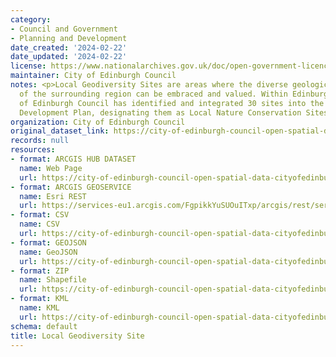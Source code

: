 ```yaml
---
category:
- Council and Government
- Planning and Development
date_created: '2024-02-22'
date_updated: '2024-02-22'
license: https://www.nationalarchives.gov.uk/doc/open-government-licence/version/3/
maintainer: City of Edinburgh Council
notes: <p>Local Geodiversity Sites are areas where the diverse geological features
  of the surrounding region can be embraced and valued. Within Edinburgh, the City
  of Edinburgh Council has identified and integrated 30 sites into the City Local
  Development Plan, designating them as Local Nature Conservation Sites.</p>
organization: City of Edinburgh Council
original_dataset_link: https://city-of-edinburgh-council-open-spatial-data-cityofedinburgh.hub.arcgis.com/datasets/cityofedinburgh::local-geodiversity-site
records: null
resources:
- format: ARCGIS HUB DATASET
  name: Web Page
  url: https://city-of-edinburgh-council-open-spatial-data-cityofedinburgh.hub.arcgis.com/datasets/cityofedinburgh::local-geodiversity-site
- format: ARCGIS GEOSERVICE
  name: Esri REST
  url: https://services-eu1.arcgis.com/FgpikkYuSUOuITxp/arcgis/rest/services/Local_Geodiversity_Site/FeatureServer/0
- format: CSV
  name: CSV
  url: https://city-of-edinburgh-council-open-spatial-data-cityofedinburgh.hub.arcgis.com/api/download/v1/items/0b8b3be327644d26bfe701f918ef1c3b/csv?layers=0
- format: GEOJSON
  name: GeoJSON
  url: https://city-of-edinburgh-council-open-spatial-data-cityofedinburgh.hub.arcgis.com/api/download/v1/items/0b8b3be327644d26bfe701f918ef1c3b/geojson?layers=0
- format: ZIP
  name: Shapefile
  url: https://city-of-edinburgh-council-open-spatial-data-cityofedinburgh.hub.arcgis.com/api/download/v1/items/0b8b3be327644d26bfe701f918ef1c3b/shapefile?layers=0
- format: KML
  name: KML
  url: https://city-of-edinburgh-council-open-spatial-data-cityofedinburgh.hub.arcgis.com/api/download/v1/items/0b8b3be327644d26bfe701f918ef1c3b/kml?layers=0
schema: default
title: Local Geodiversity Site
---
```

